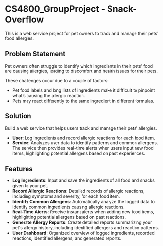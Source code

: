 # CS4800_GroupProject - Snack-Overflow
This is a web service project for pet owners to track and manage their pets' food allergies.

## Problem Statement
  Pet owners often struggle to identify which ingredients in their pets’ food are causing allergies, leading to discomfort and health issues for their pets.

  These challenges occur due to a couple of factors:
* Pet food labels and long lists of ingredients make it difficult to pinpoint what’s causing the allergic reaction.
* Pets may react differently to the same ingredient in different formulas.

## Solution
  Build a web service that helps users track and manage their pets’ allergies.

* **User**: Log ingredients and record allergic reactions for each food item.
* **Service**: Analyzes user data to identify patterns and common allergens. The service then provides real-time alerts when users input new food items, highlighting potential allergens based on past experiences.

## Features
* **Log Ingredients**: Input and save the ingredients of all food and snacks given to your pet.
* **Record Allergic Reactions**: Detailed records of allergic reactions, including symptoms and severity, for each food item.
* **Identify Common Allergens**: Automatically analyze the logged data to identify common ingredients causing allergic reactions.
* **Real-Time Alerts**: Receive instant alerts when adding new food items, highlighting potential allergens based on past reactions.
* **Generate Allergy Reports**: Create detailed reports summarizing your pet's allergy history, including identified allergens and reaction patterns.
* **User Dashboard**: Organized overview of logged ingredients, recorded reactions, identified allergens, and generated reports.
